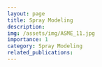 ```yaml
---
layout: page
title: Spray Modeling
description: 
img: /assets/img/ASME_11.jpg
importance: 1
category: Spray Modeling
related_publications: 
---
```


